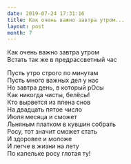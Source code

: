 ```yaml
---
date: 2019-07-24 17:31:16
title: Как очень важно завтра утром...
layout: post
month: 7
---
```

Как очень важно завтра утром<br/>
Встать так же в предрассветный час<br/>
<!--more-->
Пусть утро строго по минутам<br/>
Пусть много важных дел у нас<br/>
Но завтра день, в который рОсы<br/>
Как никогда чисты, белёсы!<br/>
Кто вырвется из плена снов<br/>
На двадцать пятое число<br/>
Июля месяца и сможет<br/>
Льняным платком в кувшин собрать<br/>
Росу, тот значит сможет стать<br/>
И здоровее и моложе<br/>
И легче в жизни на лету<br/>
По капельке росу глотая ту!<br/>